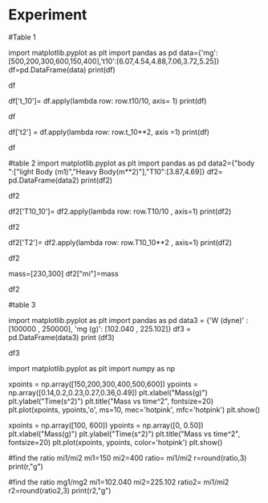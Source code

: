 # Experiment
#Table 1

import matplotlib.pyplot as plt
import pandas as pd
data={'mg':[500,200,300,600,150,400],'t10':[6.07,4.54,4.88,7.06,3.72,5.25]} 
df=pd.DataFrame(data)
print(df)

df

df['t_10']= df.apply(lambda row: row.t10/10, axis= 1) 
print(df)

df

df['t2'] = df.apply(lambda row: row.t_10**2, axis =1)
print(df)

df

#table 2
import matplotlib.pyplot as plt
import pandas as pd
data2={"body      ":["light Body (m1)","Heavy Body(m**2)"],"T10":[3.87,4.69]}
df2= pd.DataFrame(data2)
print(df2)

df2

df2['T10_10']= df2.apply(lambda row: row.T10/10 , axis=1)
print(df2)

df2

df2['T2']= df2.apply(lambda row: row.T10_10**2 , axis=1)
print(df2)

df2

mass=[230,300]
df2["mi"]=mass

df2

#table 3

import matplotlib.pyplot as plt
import pandas as pd
data3 = {'W (dyne)' : [100000 , 250000], 'mg (g)': [102.040 , 225.102]}
df3 = pd.DataFrame(data3)
print (df3)

df3

import matplotlib.pyplot as plt
import numpy as np

xpoints = np.array([150,200,300,400,500,600])
ypoints = np.array([0.14,0.2,0.23,0.27,0.36,0.49])
plt.xlabel("Mass(g)")
plt.ylabel("Time(s^2)")
plt.title("Mass vs time^2", fontsize=20)
plt.plot(xpoints, ypoints,'o', ms=10, mec='hotpink', mfc='hotpink')
plt.show()

xpoints = np.array([100, 600])
ypoints = np.array([0, 0.50])
plt.xlabel("Mass(g)")
plt.ylabel("Time(s^2)")
plt.title("Mass vs time^2", fontsize=20)
plt.plot(xpoints, ypoints, color='hotpink')
plt.show()

#find the ratio mi1/mi2
mi1=150
mi2=400
ratio= mi1/mi2
r=round(ratio,3)
print(r,"g")

#find the ratio mg1/mg2
mi1=102.040
mi2=225.102
ratio2= mi1/mi2
r2=round(ratio2,3)
print(r2,"g")

